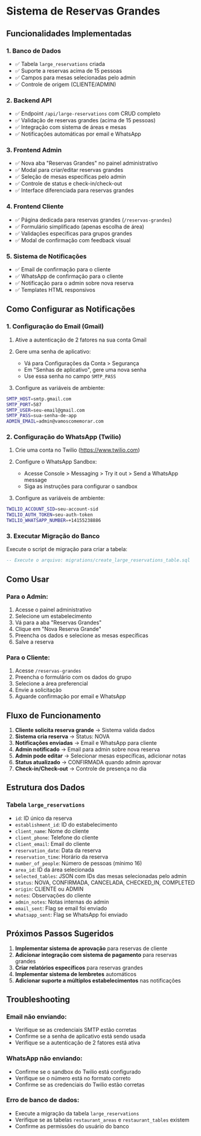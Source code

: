 # Sistema de Reservas Grandes

## Funcionalidades Implementadas

### 1. Banco de Dados
- ✅ Tabela `large_reservations` criada
- ✅ Suporte a reservas acima de 15 pessoas
- ✅ Campos para mesas selecionadas pelo admin
- ✅ Controle de origem (CLIENTE/ADMIN)

### 2. Backend API
- ✅ Endpoint `/api/large-reservations` com CRUD completo
- ✅ Validação de reservas grandes (acima de 15 pessoas)
- ✅ Integração com sistema de áreas e mesas
- ✅ Notificações automáticas por email e WhatsApp

### 3. Frontend Admin
- ✅ Nova aba "Reservas Grandes" no painel administrativo
- ✅ Modal para criar/editar reservas grandes
- ✅ Seleção de mesas específicas pelo admin
- ✅ Controle de status e check-in/check-out
- ✅ Interface diferenciada para reservas grandes

### 4. Frontend Cliente
- ✅ Página dedicada para reservas grandes (`/reservas-grandes`)
- ✅ Formulário simplificado (apenas escolha de área)
- ✅ Validações específicas para grupos grandes
- ✅ Modal de confirmação com feedback visual

### 5. Sistema de Notificações
- ✅ Email de confirmação para o cliente
- ✅ WhatsApp de confirmação para o cliente
- ✅ Notificação para o admin sobre nova reserva
- ✅ Templates HTML responsivos

## Como Configurar as Notificações

### 1. Configuração do Email (Gmail)

1. Ative a autenticação de 2 fatores na sua conta Gmail
2. Gere uma senha de aplicativo:
   - Vá para Configurações da Conta > Segurança
   - Em "Senhas de aplicativo", gere uma nova senha
   - Use essa senha no campo `SMTP_PASS`

3. Configure as variáveis de ambiente:
```bash
SMTP_HOST=smtp.gmail.com
SMTP_PORT=587
SMTP_USER=seu-email@gmail.com
SMTP_PASS=sua-senha-de-app
ADMIN_EMAIL=admin@vamoscomemorar.com
```

### 2. Configuração do WhatsApp (Twilio)

1. Crie uma conta no Twilio (https://www.twilio.com)
2. Configure o WhatsApp Sandbox:
   - Acesse Console > Messaging > Try it out > Send a WhatsApp message
   - Siga as instruções para configurar o sandbox

3. Configure as variáveis de ambiente:
```bash
TWILIO_ACCOUNT_SID=seu-account-sid
TWILIO_AUTH_TOKEN=seu-auth-token
TWILIO_WHATSAPP_NUMBER=+14155238886
```

### 3. Executar Migração do Banco

Execute o script de migração para criar a tabela:
```sql
-- Execute o arquivo: migrations/create_large_reservations_table.sql
```

## Como Usar

### Para o Admin:
1. Acesse o painel administrativo
2. Selecione um estabelecimento
3. Vá para a aba "Reservas Grandes"
4. Clique em "Nova Reserva Grande"
5. Preencha os dados e selecione as mesas específicas
6. Salve a reserva

### Para o Cliente:
1. Acesse `/reservas-grandes`
2. Preencha o formulário com os dados do grupo
3. Selecione a área preferencial
4. Envie a solicitação
5. Aguarde confirmação por email e WhatsApp

## Fluxo de Funcionamento

1. **Cliente solicita reserva grande** → Sistema valida dados
2. **Sistema cria reserva** → Status: NOVA
3. **Notificações enviadas** → Email e WhatsApp para cliente
4. **Admin notificado** → Email para admin sobre nova reserva
5. **Admin pode editar** → Selecionar mesas específicas, adicionar notas
6. **Status atualizado** → CONFIRMADA quando admin aprovar
7. **Check-in/Check-out** → Controle de presença no dia

## Estrutura dos Dados

### Tabela `large_reservations`
- `id`: ID único da reserva
- `establishment_id`: ID do estabelecimento
- `client_name`: Nome do cliente
- `client_phone`: Telefone do cliente
- `client_email`: Email do cliente
- `reservation_date`: Data da reserva
- `reservation_time`: Horário da reserva
- `number_of_people`: Número de pessoas (mínimo 16)
- `area_id`: ID da área selecionada
- `selected_tables`: JSON com IDs das mesas selecionadas pelo admin
- `status`: NOVA, CONFIRMADA, CANCELADA, CHECKED_IN, COMPLETED
- `origin`: CLIENTE ou ADMIN
- `notes`: Observações do cliente
- `admin_notes`: Notas internas do admin
- `email_sent`: Flag se email foi enviado
- `whatsapp_sent`: Flag se WhatsApp foi enviado

## Próximos Passos Sugeridos

1. **Implementar sistema de aprovação** para reservas de cliente
2. **Adicionar integração com sistema de pagamento** para reservas grandes
3. **Criar relatórios específicos** para reservas grandes
4. **Implementar sistema de lembretes** automáticos
5. **Adicionar suporte a múltiplos estabelecimentos** nas notificações

## Troubleshooting

### Email não enviando:
- Verifique se as credenciais SMTP estão corretas
- Confirme se a senha de aplicativo está sendo usada
- Verifique se a autenticação de 2 fatores está ativa

### WhatsApp não enviando:
- Confirme se o sandbox do Twilio está configurado
- Verifique se o número está no formato correto
- Confirme se as credenciais do Twilio estão corretas

### Erro de banco de dados:
- Execute a migração da tabela `large_reservations`
- Verifique se as tabelas `restaurant_areas` e `restaurant_tables` existem
- Confirme as permissões do usuário do banco






